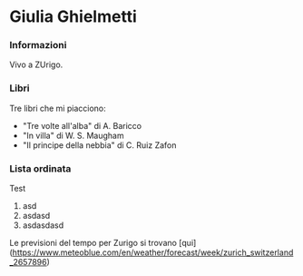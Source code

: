 # Giulia Ghielmetti

### Informazioni

Vivo a ZUrigo.

### Libri

Tre libri che mi piacciono:

- "Tre volte all'alba" di A. Baricco
- "In villa" di W. S. Maugham
- "Il principe della nebbia" di C. Ruiz Zafon

### Lista ordinata

Test

1. asd
2. asdasd
3. asdasdasd

Le previsioni del tempo per Zurigo si trovano [qui] (https://www.meteoblue.com/en/weather/forecast/week/zurich_switzerland_2657896)
